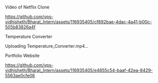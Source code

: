 Video of Netflix Clone 

https://github.com/vps-vidhisheth/Bharat_Intern/assets/116935405/cf892bae-4dac-4a41-b00c-505b83826a4f

Temperature Converter


Uploading Temperature_Converter.mp4…


Portfolio Website

https://github.com/vps-vidhisheth/Bharat_Intern/assets/116935405/e4855c54-baaf-42ea-8429-5563ae0cfe06

